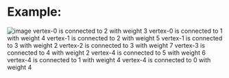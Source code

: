 # Example:
![image](https://user-images.githubusercontent.com/63556870/104120371-fe08cf00-533e-11eb-8a13-e517ac88b366.png)
vertex-0 is connected to 2 with weight 3
vertex-0 is connected to 1 with weight 4
vertex-1 is connected to 2 with weight 5
vertex-1 is connected to 3 with weight 2
vertex-2 is connected to 3 with weight 7
vertex-3 is connected to 4 with weight 2
vertex-4 is connected to 5 with weight 6
vertex-4 is connected to 1 with weight 4
vertex-4 is connected to 0 with weight 4
